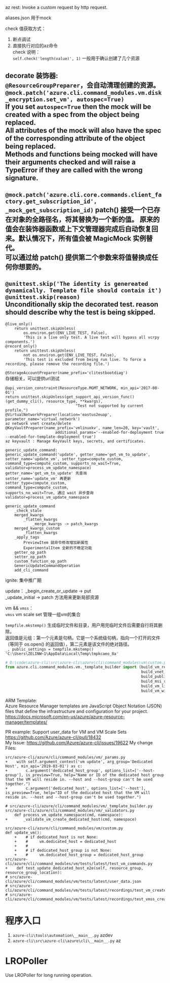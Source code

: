 az rest: Invoke a custom request by http request.  

aliases.json 用于mock

check 值获取方式：
1. 断点调试
2. 直接执行对应的az命令  
check 说明：  
`self.check('length(value)', 1)` 一般用于确认创建了几个资源  

decorate 装饰器:  
`@ResourceGroupPreparer`，会自动清理创建的资源。
`@mock.patch('azure.cli.command_modules.vm.disk_encryption.set_vm', autospec=True)`  
If you set `autospec=True` then the mock will be created with a spec from the object being replaced.  
All attributes of the mock will also have the spec of the corresponding attribute of the object being replaced.  
Methods and functions being mocked will have their arguments checked and will raise a TypeError if they are called with the wrong signature.  
---------------
`@mock.patch('azure.cli.core.commands.client_factory.get_subscription_id', _mock_get_subscription_id)`
patch() 接受一个已存在对象的全路径名，将其替换为一个新的值。 原来的值会在装饰器函数或上下文管理器完成后自动恢复回来。默认情况下，所有值会被 MagicMock 实例替代。  
可以通过给 patch() 提供第二个参数来将值替换成任何你想要的。  
---------------
`@unittest.skip('The identity is genereated dynamically. Template file should contain it')`
`@unittest.skip(reason)`  
Unconditionally skip the decorated test. reason should describe why the test is being skipped.  
---------------
```
@live_only()
    return unittest.skipUnless(
        os.environ.get(ENV_LIVE_TEST, False),
        'This is a live only test. A live test will bypass all vcrpy components.')
@record_only()
    return unittest.skipUnless(
        not os.environ.get(ENV_LIVE_TEST, False),
        'This test is excluded from being run live. To force a recording, please remove the recording file.')
```
`@StorageAccountPreparer(name_prefix='clitestbootdiag')`  
存储相关，可以提供url测试  
```
@api_version_constraint(ResourceType.MGMT_NETWORK, min_api='2017-08-01')
return unittest.skipUnless(get_support_api_version_func()(get_dummy_cli(), resource_type, **kwargs),
                               "Test not supported by current profile.")
@VirtualNetworkPreparer(location='eastus2euap', parameter_name='virtual_network')
az network vnet create/delete
@KeyVaultPreparer(name_prefix='vmlinuxkv', name_len=20, key='vault',
                      additional_params='--enabled-for-deployment true --enabled-for-template-deployment true')
az keyvault : Manage KeyVault keys, secrets, and certificates.

generic_update_command:
generic_update_command('update', getter_name='get_vm_to_update', setter_name='update_vm', setter_type=compute_custom, command_type=compute_custom, supports_no_wait=True, validator=process_vm_update_namespace)
getter_name='get_vm_to_update' 先查询
setter_name='update_vm' 再更新
setter_type=compute_custom, 
command_type=compute_custom, 
supports_no_wait=True, 通过 wait 异步查询
validator=process_vm_update_namespace

generic_update_command
    _check_stale
    merged_kwargs
        _flatten_kwargs
            _merge_kwargs -> patch_kwargs
    merged_kwargs_custom
        _flatten_kwargs
    _apply_tags
        PreviewItem 就命令修改增加新属性
        ExperimentalItem 全新的不稳定功能
    getter_op_path
    setter_op_path
    custom_function_op_path
    GenericUpdateCommandOperation
    add_cli_command
```
ignite: 集中推广期

update：
_begin_create_or_update -> put  
_update_initial -> patch 方法用来更新局部资源  

vm && `vmss`：  
`vmss` vm scale set 管理一组vm的集合

`tempfile.mkstemp()` 生成临时文件和目录，用户用完临时文件后需要自行将其删除。   
返回值是元组：第一个元素是句柄，它是一个系统级句柄，指向一个打开的文件（等同于 os.open() 的返回值），第二元素是该文件的绝对路径。  
`_, public_settings = tempfile.mkstemp()
'C:\Users\ZELINW~1\AppData\Local\Temp\tmpkcaeo_8a'`

```python
# D:\code\azure-cli\src\azure-cli\azure\cli\command_modules\vm\custom.py :745
from azure.cli.command_modules.vm._template_builder import (build_vm_resource, build_storage_account_resource, build_nic_resource,
                                                            build_vnet_resource, build_nsg_resource,
                                                            build_public_ip_resource, StorageProfile,
                                                            build_msi_role_assignment,
                                                            build_vm_linux_log_analytics_workspace_agent,
                                                            build_vm_windows_log_analytics_workspace_agent)
```

ARM Template:   
Azure Resource Manager templates are JavaScript Object Notation (JSON) files that define the infrastructure and configuration for your project.  
https://docs.microsoft.com/en-us/azure/azure-resource-manager/templates/

PR example: 
Support user_data for VM and VM Scale Sets  
https://github.com/Azure/azure-cli/pull/18432  
My Issue: 
https://github.com/Azure/azure-cli/issues/19622
My change Files:  
```
src/azure-cli/azure/cli/command_modules/vm/_params.py
+    with self.argument_context('vm update', arg_group='Dedicated Host', min_api='2019-03-01') as c:
+        c.argument('dedicated_host_group', options_list=['--host-group'], is_preview=True, help="Name or ID of the dedicated host group that the VM will reside in. --host and --host-group can't be used together.")
+        c.argument('dedicated_host', options_list=['--host'], is_preview=True, help="ID of the dedicated host that the VM will reside in. --host and --host-group can't be used together.")

# src/azure-cli/azure/cli/command_modules/vm/_template_builder.py
src/azure-cli/azure/cli/command_modules/vm/_validators.py
    def process_vm_update_namespace(cmd, namespace):
+       _validate_vm_create_dedicated_host(cmd, namespace)

src/azure-cli/azure/cli/command_modules/vm/custom.py
def update_vm():
    +    # if dedicated_host is not None:
    +    #     vm.dedicated_host = dedicated_host
    +    #
    +    # if dedicated_host_group is not None:
    +    #     vm.dedicated_host_group = dedicated_host_group
src/azure-cli/azure/cli/command_modules/vm/tests/latest/test_vm_commands.py
+    def test_update_dedicated_host_e2e(self, resource_group, resource_group_location):
# src/azure-cli/azure/cli/command_modules/vm/tests/latest/user_data.json
# src/azure-cli/azure/cli/command_modules/vm/tests/latest/recordings/test_vm_create_user_data.yaml
# src/azure-cli/azure/cli/command_modules/vm/tests/latest/recordings/test_vmss_create_user_data.yaml
```

# 程序入口
1. `azure-cli\tools\automation\__main__.py` azdev
2. `azure-cli\src\azure-cli\azure\cli\__main__.py` az

# LROPoller
Use LROPoller for long running operation.